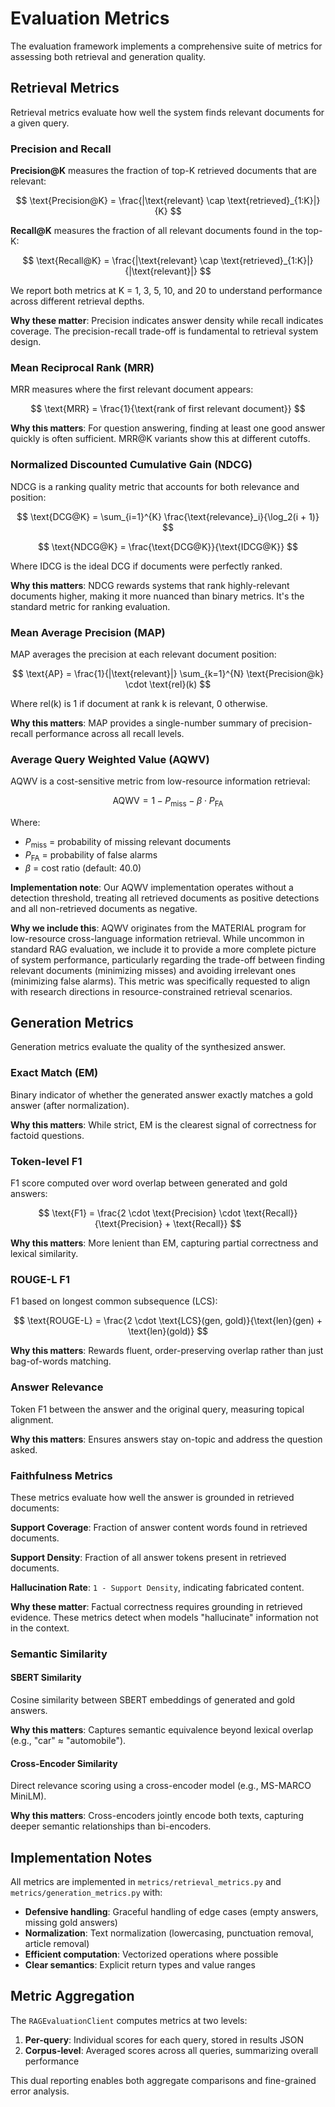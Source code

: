 # Evaluation Metrics

The evaluation framework implements a comprehensive suite of metrics for assessing both retrieval and generation quality.

## Retrieval Metrics

Retrieval metrics evaluate how well the system finds relevant documents for a given query.

### Precision and Recall

**Precision@K** measures the fraction of top-K retrieved documents that are relevant:

$$
\text{Precision@K} = \frac{|\text{relevant} \cap \text{retrieved}_{1:K}|}{K}
$$

**Recall@K** measures the fraction of all relevant documents found in the top-K:

$$
\text{Recall@K} = \frac{|\text{relevant} \cap \text{retrieved}_{1:K}|}{|\text{relevant}|}
$$

We report both metrics at K = 1, 3, 5, 10, and 20 to understand performance across different retrieval depths.

**Why these matter**: Precision indicates answer density while recall indicates coverage. The precision-recall trade-off is fundamental to retrieval system design.

### Mean Reciprocal Rank (MRR)

MRR measures where the first relevant document appears:

$$
\text{MRR} = \frac{1}{\text{rank of first relevant document}}
$$

**Why this matters**: For question answering, finding at least one good answer quickly is often sufficient. MRR@K variants show this at different cutoffs.

### Normalized Discounted Cumulative Gain (NDCG)

NDCG is a ranking quality metric that accounts for both relevance and position:

$$
\text{DCG@K} = \sum_{i=1}^{K} \frac{\text{relevance}_i}{\log_2(i + 1)}
$$

$$
\text{NDCG@K} = \frac{\text{DCG@K}}{\text{IDCG@K}}
$$

Where IDCG is the ideal DCG if documents were perfectly ranked.

**Why this matters**: NDCG rewards systems that rank highly-relevant documents higher, making it more nuanced than binary metrics. It's the standard metric for ranking evaluation.

### Mean Average Precision (MAP)

MAP averages the precision at each relevant document position:

$$
\text{AP} = \frac{1}{|\text{relevant}|} \sum_{k=1}^{N} \text{Precision@k} \cdot \text{rel}(k)
$$

Where rel(k) is 1 if document at rank k is relevant, 0 otherwise.

**Why this matters**: MAP provides a single-number summary of precision-recall performance across all recall levels.

### Average Query Weighted Value (AQWV)

AQWV is a cost-sensitive metric from low-resource information retrieval:

$$
\text{AQWV} = 1 - P_{\text{miss}} - \beta \cdot P_{\text{FA}}
$$

Where:

- $P_{\text{miss}}$ = probability of missing relevant documents
- $P_{\text{FA}}$ = probability of false alarms
- $\beta$ = cost ratio (default: 40.0)

**Implementation note**: Our AQWV implementation operates without a detection threshold, treating all retrieved documents as positive detections and all non-retrieved documents as negative.

**Why we include this**: AQWV originates from the MATERIAL program for low-resource cross-language information retrieval. While uncommon in standard RAG evaluation, we include it to provide a more complete picture of system performance, particularly regarding the trade-off between finding relevant documents (minimizing misses) and avoiding irrelevant ones (minimizing false alarms). This metric was specifically requested to align with research directions in resource-constrained retrieval scenarios.

## Generation Metrics

Generation metrics evaluate the quality of the synthesized answer.

### Exact Match (EM)

Binary indicator of whether the generated answer exactly matches a gold answer (after normalization).

**Why this matters**: While strict, EM is the clearest signal of correctness for factoid questions.

### Token-level F1

F1 score computed over word overlap between generated and gold answers:

$$
\text{F1} = \frac{2 \cdot \text{Precision} \cdot \text{Recall}}{\text{Precision} + \text{Recall}}
$$

**Why this matters**: More lenient than EM, capturing partial correctness and lexical similarity.

### ROUGE-L F1

F1 based on longest common subsequence (LCS):

$$
\text{ROUGE-L} = \frac{2 \cdot \text{LCS}(gen, gold)}{\text{len}(gen) + \text{len}(gold)}
$$

**Why this matters**: Rewards fluent, order-preserving overlap rather than just bag-of-words matching.

### Answer Relevance

Token F1 between the answer and the original query, measuring topical alignment.

**Why this matters**: Ensures answers stay on-topic and address the question asked.

### Faithfulness Metrics

These metrics evaluate how well the answer is grounded in retrieved documents:

**Support Coverage**: Fraction of answer content words found in retrieved documents.

**Support Density**: Fraction of all answer tokens present in retrieved documents.

**Hallucination Rate**: `1 - Support Density`, indicating fabricated content.

**Why these matter**: Factual correctness requires grounding in retrieved evidence. These metrics detect when models "hallucinate" information not in the context.

### Semantic Similarity

#### SBERT Similarity

Cosine similarity between SBERT embeddings of generated and gold answers.

**Why this matters**: Captures semantic equivalence beyond lexical overlap (e.g., "car" ≈ "automobile").

#### Cross-Encoder Similarity

Direct relevance scoring using a cross-encoder model (e.g., MS-MARCO MiniLM).

**Why this matters**: Cross-encoders jointly encode both texts, capturing deeper semantic relationships than bi-encoders.

## Implementation Notes

All metrics are implemented in `metrics/retrieval_metrics.py` and `metrics/generation_metrics.py` with:

- **Defensive handling**: Graceful handling of edge cases (empty answers, missing gold answers)
- **Normalization**: Text normalization (lowercasing, punctuation removal, article removal)
- **Efficient computation**: Vectorized operations where possible
- **Clear semantics**: Explicit return types and value ranges

## Metric Aggregation

The `RAGEvaluationClient` computes metrics at two levels:

1. **Per-query**: Individual scores for each query, stored in results JSON
2. **Corpus-level**: Averaged scores across all queries, summarizing overall performance

This dual reporting enables both aggregate comparisons and fine-grained error analysis.
